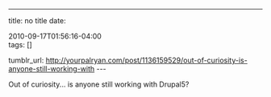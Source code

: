 ---
title: no title
date:

 2010-09-17T01:56:16-04:00  
tags:  []

tumblr_url:
http://yourpalryan.com/post/1136159529/out-of-curiosity-is-anyone-still-working-with
\-\--

Out of curiosity... is anyone still working with Drupal5?
